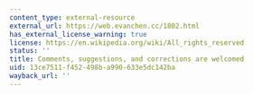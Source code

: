 ```yaml
---
content_type: external-resource
external_url: https://web.evanchen.cc/1802.html
has_external_license_warning: true
license: https://en.wikipedia.org/wiki/All_rights_reserved
status: ''
title: Comments, suggestions, and corrections are welcomed
uid: 13ce7511-f452-498b-a990-633e5dc142ba
wayback_url: ''
---
```

